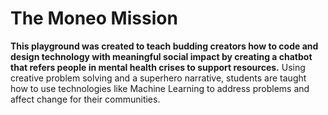 # The Moneo Mission
 **This playground was created to teach budding creators how to code and design technology with meaningful social impact by creating a chatbot that refers people in mental health crises to support resources.** Using creative problem solving and a superhero narrative, students are taught how to use technologies like Machine Learning to address problems and affect change for their communities.
 
 
